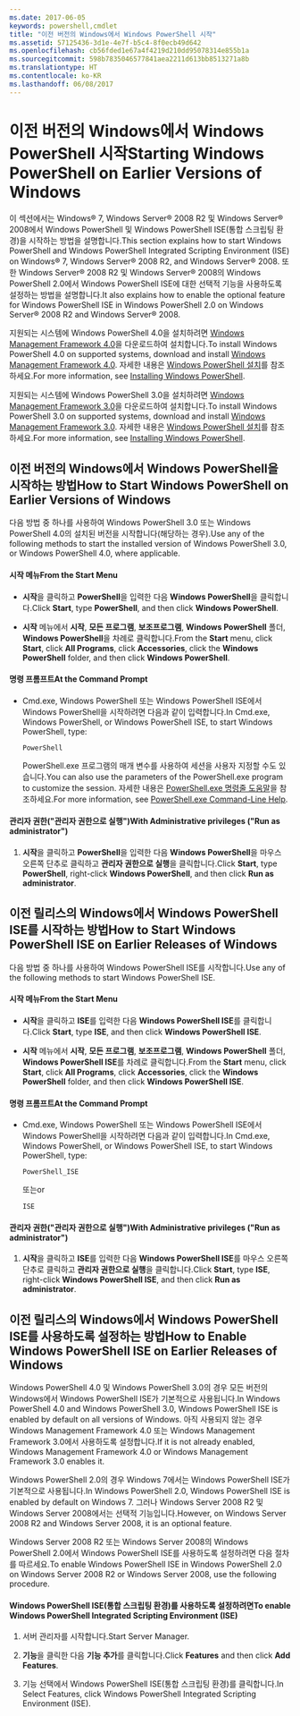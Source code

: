 ```yaml
---
ms.date: 2017-06-05
keywords: powershell,cmdlet
title: "이전 버전의 Windows에서 Windows PowerShell 시작"
ms.assetid: 57125436-3d1e-4e7f-b5c4-8f0ecb49d642
ms.openlocfilehash: cb56fded1e67a4f4219d210dd95078314e855b1a
ms.sourcegitcommit: 598b7835046577841aea2211d613bb8513271a8b
ms.translationtype: HT
ms.contentlocale: ko-KR
ms.lasthandoff: 06/08/2017
---
```

# <a name="starting-windows-powershell-on-earlier-versions-of-windows"></a><span data-ttu-id="3af08-103">이전 버전의 Windows에서 Windows PowerShell 시작</span><span class="sxs-lookup"><span data-stu-id="3af08-103">Starting Windows PowerShell on Earlier Versions of Windows</span></span>
<span data-ttu-id="3af08-104">이 섹션에서는 Windows® 7, Windows Server® 2008 R2 및 Windows Server® 2008에서 Windows PowerShell 및 Windows PowerShell ISE(통합 스크립팅 환경)을 시작하는 방법을 설명합니다.</span><span class="sxs-lookup"><span data-stu-id="3af08-104">This section explains how to start Windows PowerShell and Windows PowerShell Integrated Scripting Environment (ISE) on Windows® 7, Windows Server® 2008 R2, and Windows Server® 2008.</span></span> <span data-ttu-id="3af08-105">또한 Windows Server® 2008 R2 및 Windows Server® 2008의 Windows PowerShell 2.0에서 Windows PowerShell ISE에 대한 선택적 기능을 사용하도록 설정하는 방법을 설명합니다.</span><span class="sxs-lookup"><span data-stu-id="3af08-105">It also explains how to enable the optional feature for Windows PowerShell ISE in Windows PowerShell 2.0 on Windows Server® 2008 R2 and Windows Server® 2008.</span></span>

<span data-ttu-id="3af08-106">지원되는 시스템에 Windows PowerShell 4.0을 설치하려면 [Windows Management Framework 4.0](http://go.microsoft.com/fwlink/?LinkID=293881)을 다운로드하여 설치합니다.</span><span class="sxs-lookup"><span data-stu-id="3af08-106">To install Windows PowerShell 4.0 on supported systems, download and install [Windows Management Framework 4.0](http://go.microsoft.com/fwlink/?LinkID=293881).</span></span> <span data-ttu-id="3af08-107">자세한 내용은 [Windows PowerShell 설치](Installing-Windows-PowerShell.md)를 참조하세요.</span><span class="sxs-lookup"><span data-stu-id="3af08-107">For more information, see [Installing Windows PowerShell](Installing-Windows-PowerShell.md).</span></span>

<span data-ttu-id="3af08-108">지원되는 시스템에 Windows PowerShell 3.0을 설치하려면 [Windows Management Framework 3.0](http://go.microsoft.com/fwlink/?LinkID=240290)을 다운로드하여 설치합니다.</span><span class="sxs-lookup"><span data-stu-id="3af08-108">To install Windows PowerShell 3.0 on supported systems, download and install [Windows Management Framework 3.0](http://go.microsoft.com/fwlink/?LinkID=240290).</span></span> <span data-ttu-id="3af08-109">자세한 내용은 [Windows PowerShell 설치](Installing-Windows-PowerShell.md)를 참조하세요.</span><span class="sxs-lookup"><span data-stu-id="3af08-109">For more information, see [Installing Windows PowerShell](Installing-Windows-PowerShell.md).</span></span>

## <a name="how-to-start-windows-powershell-on-earlier-versions-of-windows"></a><span data-ttu-id="3af08-110">이전 버전의 Windows에서 Windows PowerShell을 시작하는 방법</span><span class="sxs-lookup"><span data-stu-id="3af08-110">How to Start Windows PowerShell on Earlier Versions of Windows</span></span>
<span data-ttu-id="3af08-111">다음 방법 중 하나를 사용하여 Windows PowerShell 3.0 또는 Windows PowerShell 4.0의 설치된 버전을 시작합니다(해당하는 경우).</span><span class="sxs-lookup"><span data-stu-id="3af08-111">Use any of the following methods to start the installed version of Windows PowerShell 3.0, or Windows PowerShell 4.0, where applicable.</span></span>

#### <a name="from-the-start-menu"></a><span data-ttu-id="3af08-112">시작 메뉴</span><span class="sxs-lookup"><span data-stu-id="3af08-112">From the Start Menu</span></span>

-   <span data-ttu-id="3af08-113">**시작**을 클릭하고 **PowerShell**을 입력한 다음 **Windows PowerShell**을 클릭합니다.</span><span class="sxs-lookup"><span data-stu-id="3af08-113">Click **Start**, type **PowerShell**, and then click **Windows PowerShell**.</span></span>

-   <span data-ttu-id="3af08-114">**시작** 메뉴에서 **시작**, **모든 프로그램**, **보조프로그램**, **Windows PowerShell** 폴더, **Windows PowerShell**을 차례로 클릭합니다.</span><span class="sxs-lookup"><span data-stu-id="3af08-114">From the **Start** menu, click **Start**, click **All Programs**, click **Accessories**, click the **Windows PowerShell** folder, and then click **Windows PowerShell**.</span></span>

#### <a name="at-the-command-prompt"></a><span data-ttu-id="3af08-115">명령 프롬프트</span><span class="sxs-lookup"><span data-stu-id="3af08-115">At the Command Prompt</span></span>

-   <span data-ttu-id="3af08-116">Cmd.exe, Windows PowerShell 또는 Windows PowerShell ISE에서 Windows PowerShell을 시작하려면 다음과 같이 입력합니다.</span><span class="sxs-lookup"><span data-stu-id="3af08-116">In Cmd.exe, Windows PowerShell, or Windows PowerShell ISE, to start Windows PowerShell, type:</span></span>

    ```
    PowerShell
    ```

    <span data-ttu-id="3af08-117">PowerShell.exe 프로그램의 매개 변수를 사용하여 세션을 사용자 지정할 수도 있습니다.</span><span class="sxs-lookup"><span data-stu-id="3af08-117">You can also use the parameters of the PowerShell.exe program to customize the session.</span></span> <span data-ttu-id="3af08-118">자세한 내용은 [PowerShell.exe 명령줄 도움말](../core-powershell/console/PowerShell.exe-Command-Line-Help.md)을 참조하세요.</span><span class="sxs-lookup"><span data-stu-id="3af08-118">For more information, see [PowerShell.exe Command-Line Help](../core-powershell/console/PowerShell.exe-Command-Line-Help.md).</span></span>

#### <a name="with-administrative-privileges-run-as-administrator"></a><span data-ttu-id="3af08-119">관리자 권한("관리자 권한으로 실행")</span><span class="sxs-lookup"><span data-stu-id="3af08-119">With Administrative privileges ("Run as administrator")</span></span>

1.  <span data-ttu-id="3af08-120">**시작**을 클릭하고 **PowerShell**을 입력한 다음 **Windows PowerShell**을 마우스 오른쪽 단추로 클릭하고 **관리자 권한으로 실행**을 클릭합니다.</span><span class="sxs-lookup"><span data-stu-id="3af08-120">Click **Start**, type **PowerShell**, right-click **Windows PowerShell**, and then click **Run as administrator**.</span></span>

## <a name="how-to-start-windows-powershell-ise-on-earlier-releases-of-windows"></a><span data-ttu-id="3af08-121">이전 릴리스의 Windows에서 Windows PowerShell ISE를 시작하는 방법</span><span class="sxs-lookup"><span data-stu-id="3af08-121">How to Start Windows PowerShell ISE on Earlier Releases of Windows</span></span>
<span data-ttu-id="3af08-122">다음 방법 중 하나를 사용하여 Windows PowerShell ISE를 시작합니다.</span><span class="sxs-lookup"><span data-stu-id="3af08-122">Use any of the following methods to start Windows PowerShell ISE.</span></span>

#### <a name="from-the-start-menu"></a><span data-ttu-id="3af08-123">시작 메뉴</span><span class="sxs-lookup"><span data-stu-id="3af08-123">From the Start Menu</span></span>

-   <span data-ttu-id="3af08-124">**시작**을 클릭하고 **ISE**를 입력한 다음 **Windows PowerShell ISE**를 클릭합니다.</span><span class="sxs-lookup"><span data-stu-id="3af08-124">Click **Start**, type **ISE**, and then click **Windows PowerShell ISE**.</span></span>

-   <span data-ttu-id="3af08-125">**시작** 메뉴에서 **시작**, **모든 프로그램**, **보조프로그램**, **Windows PowerShell** 폴더, **Windows PowerShell ISE**를 차례로 클릭합니다.</span><span class="sxs-lookup"><span data-stu-id="3af08-125">From the **Start** menu, click **Start**, click **All Programs**, click **Accessories**, click the **Windows PowerShell** folder, and then click **Windows PowerShell ISE**.</span></span>

#### <a name="at-the-command-prompt"></a><span data-ttu-id="3af08-126">명령 프롬프트</span><span class="sxs-lookup"><span data-stu-id="3af08-126">At the Command Prompt</span></span>

-   <span data-ttu-id="3af08-127">Cmd.exe, Windows PowerShell 또는 Windows PowerShell ISE에서 Windows PowerShell을 시작하려면 다음과 같이 입력합니다.</span><span class="sxs-lookup"><span data-stu-id="3af08-127">In Cmd.exe, Windows PowerShell, or Windows PowerShell ISE, to start Windows PowerShell, type:</span></span>

    ```
    PowerShell_ISE
    ```

    <span data-ttu-id="3af08-128">또는</span><span class="sxs-lookup"><span data-stu-id="3af08-128">or</span></span>

    ```
    ISE
    ```

#### <a name="with-administrative-privileges-run-as-administrator"></a><span data-ttu-id="3af08-129">관리자 권한("관리자 권한으로 실행")</span><span class="sxs-lookup"><span data-stu-id="3af08-129">With Administrative privileges ("Run as administrator")</span></span>

1.  <span data-ttu-id="3af08-130">**시작**을 클릭하고 **ISE**를 입력한 다음 **Windows PowerShell ISE**를 마우스 오른쪽 단추로 클릭하고 **관리자 권한으로 실행**을 클릭합니다.</span><span class="sxs-lookup"><span data-stu-id="3af08-130">Click **Start**, type **ISE**, right-click **Windows PowerShell ISE**, and then click **Run as administrator**.</span></span>

## <a name="how-to-enable-windows-powershell-ise-on-earlier-releases-of-windows"></a><span data-ttu-id="3af08-131">이전 릴리스의 Windows에서 Windows PowerShell ISE를 사용하도록 설정하는 방법</span><span class="sxs-lookup"><span data-stu-id="3af08-131">How to Enable Windows PowerShell ISE on Earlier Releases of Windows</span></span>
<span data-ttu-id="3af08-132">Windows PowerShell 4.0 및 Windows PowerShell 3.0의 경우 모든 버전의 Windows에서 Windows PowerShell ISE가 기본적으로 사용됩니다.</span><span class="sxs-lookup"><span data-stu-id="3af08-132">In Windows PowerShell 4.0 and Windows PowerShell 3.0, Windows PowerShell ISE is enabled by default on all versions of Windows.</span></span> <span data-ttu-id="3af08-133">아직 사용되지 않는 경우 Windows Management Framework 4.0 또는 Windows Management Framework 3.0에서 사용하도록 설정합니다.</span><span class="sxs-lookup"><span data-stu-id="3af08-133">If it is not already enabled, Windows Management Framework 4.0 or Windows Management Framework 3.0 enables it.</span></span>

<span data-ttu-id="3af08-134">Windows PowerShell 2.0의 경우 Windows 7에서는 Windows PowerShell ISE가 기본적으로 사용됩니다.</span><span class="sxs-lookup"><span data-stu-id="3af08-134">In Windows PowerShell 2.0, Windows PowerShell ISE is enabled by default on Windows 7.</span></span> <span data-ttu-id="3af08-135">그러나 Windows Server 2008 R2 및 Windows Server 2008에서는 선택적 기능입니다.</span><span class="sxs-lookup"><span data-stu-id="3af08-135">However, on Windows Server 2008 R2 and Windows Server 2008, it is an optional feature.</span></span>

<span data-ttu-id="3af08-136">Windows Server 2008 R2 또는 Windows Server 2008의 Windows PowerShell 2.0에서 Windows PowerShell ISE를 사용하도록 설정하려면 다음 절차를 따르세요.</span><span class="sxs-lookup"><span data-stu-id="3af08-136">To enable Windows PowerShell ISE in Windows PowerShell 2.0 on Windows Server 2008 R2 or Windows Server 2008, use the following procedure.</span></span>

#### <a name="to-enable-windows-powershell-integrated-scripting-environment-ise"></a><span data-ttu-id="3af08-137">Windows PowerShell ISE(통합 스크립팅 환경)를 사용하도록 설정하려면</span><span class="sxs-lookup"><span data-stu-id="3af08-137">To enable Windows PowerShell Integrated Scripting Environment (ISE)</span></span>

1.  <span data-ttu-id="3af08-138">서버 관리자를 시작합니다.</span><span class="sxs-lookup"><span data-stu-id="3af08-138">Start Server Manager.</span></span>

2.  <span data-ttu-id="3af08-139">**기능**을 클릭한 다음 **기능 추가**를 클릭합니다.</span><span class="sxs-lookup"><span data-stu-id="3af08-139">Click **Features** and then click **Add Features**.</span></span>

3.  <span data-ttu-id="3af08-140">기능 선택에서 Windows PowerShell ISE(통합 스크립팅 환경)를 클릭합니다.</span><span class="sxs-lookup"><span data-stu-id="3af08-140">In Select Features, click Windows PowerShell Integrated Scripting Environment (ISE).</span></span>


